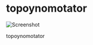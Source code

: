 # topoynomotator

![Screenshot](http://raw.github.com/rsimon/toponymotator/master/img/screenshot-sample.png)

topoynomotator
